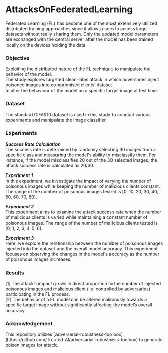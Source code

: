 # AttacksOnFederatedLearning 

Federated Learning (FL) has become one of the most extensively utilized distributed training approaches since it allows users to access large datasets without really sharing them. Only the updated model parameters are exchanged with the central server after the model has been trained locally on the devices holding the data. <br>

 <h3> Objective </h3> 
Exploiting the distributed nature of the FL technique to manipulate the behavior of the model. <br>
The study explores targeted clean-label attack in which adversaries inject poisoned images into compromised clients’ dataset <br>
to alter the behaviour of the model on a specific target image at test time. <br>

<h3> Dataset </h3>
The standard CIFAR10 dataset is used in this study to conduct various experiments and manipulate the image classifier. 

<h3> Experiments </h3>

***Success Rate Calculation*** <br>
The success rate is determined by randomly selecting 30 images from a specific class and measuring the model's ability to misclassify them. For instance, if the model misclassifies 20 out of the 30 selected images, the attack success rate is calculated as 20/30. <br>

***Experiment 1*** <br>
In this experiment, we investigate the impact of varying the number of poisonous images while keeping the number of malicious clients constant. The range of the number of poisonous images tested is [0, 10, 20, 30, 40, 50, 60, 70, 80]. <br>

***Experiment 2***<br>
This experiment aims to examine the attack success rate when the number of malicious clients is varied while maintaining a constant number of poisonous images. The range of the number of malicious clients tested is [0, 1, 2, 3, 4, 5, 6]. <br>

***Experiment 3***<br>
Here, we explore the relationship between the number of poisonous images injected into the dataset and the overall model accuracy. This experiment focuses on observing the changes in the model's accuracy as the number of poisonous images increases. <br>

<h3> Results </h3>
[1] The attack’s impact grows in direct proportion to the number of injected poisonous images and malicious client (i.e. controlled by adversaries) participating in the FL process. <br>
[2] The behavior of a FL model can be altered maliciously towards a specific target image without significantly affecting the model’s overall accuracy. <br>

<h3> Acknowledgement </h3>
This repository utilizes [adverserial-robustness-toolbox](https://github.com/Trusted-AI/adversarial-robustness-toolbox) to generate poison images for attack. 
